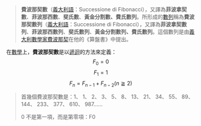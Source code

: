 > **費波那契數**（[義大利語](https://zh.wikipedia.org/wiki/%E6%84%8F%E5%A4%A7%E5%88%A9%E8%AF%AD "義大利語")：Successione di Fibonacci），又譯為**菲波拿契數**、**菲波那西數**、**斐氏數**、**黃金分割數、費氏數列**。所形成的[數列](https://zh.wikipedia.org/wiki/%E6%95%B0%E5%88%97 "數列")稱為**費波那契數列**（[義大利語](https://zh.wikipedia.org/wiki/%E6%84%8F%E5%A4%A7%E5%88%A9%E8%AF%AD "義大利語")：Successione di Fibonacci），又譯為**菲波拿契數列**、**菲波那西數列**、**斐氏數列**、**黃金分割數列、費氏數列**。這個數列是由[義大利](https://zh.wikipedia.org/wiki/%E6%84%8F%E5%A4%A7%E5%88%A9 "義大利")[數學家](https://zh.wikipedia.org/wiki/%E6%95%B8%E5%AD%B8%E5%AE%B6 "數學家")[費波那契](https://zh.wikipedia.org/wiki/%E6%96%90%E6%B3%A2%E9%82%A3%E5%A5%91 "費波那契")在他的《算盤書》中提出。

在[數學](https://zh.wikipedia.org/wiki/%E6%95%B8%E5%AD%B8 "數學")上，**費波那契數**是以[遞迴](https://zh.wikipedia.org/wiki/%E9%80%92%E5%BD%92 "遞迴")的方法來定義：
$${\displaystyle F_{0}=0}$$
$${\displaystyle F_{1}=1}$$
$${\displaystyle F_{n}=F_{n-1}+F_{n-2}}({\displaystyle n\geqq 2})$$

> 首幾個費波那契數是：1、 1、 2、 3、 5、 8、 13、 21、 34、 55、 89、 144、 233、 377、 610、 987……
> 
> 0 不是第一項，而是第零項：F0

